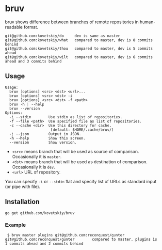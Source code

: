 # bruv

bruv shows difference between branches of remote repositories in
human-readable format.

```
git@github.com:kovetskiy/do     dev is same as master
git@github.com:kovetskiy/what   compared to master, dev is 8 commits behind
git@github.com:kovetskiy/thou   compared to master, dev is 5 commits ahead
git@github.com:kovetskiy/wilt   compared to master, dev is 6 commits ahead and 3 commits behind
```

## Usage

```
Usage:
  bruv [options] <src> <dst> <url>...
  bruv [options] <src> <dst> -i
  bruv [options] <src> <dst> -f <path>
  bruv -h | --help
  bruv --version
Options:
  -i --stdin        Use stdin as list of repositories.
  -f --file <path>  Use specified file as list of repositories.
  -c --cache <dir>  Use this directory for cache.
                     [default: $HOME/.cache/bruv/]
  -j --json         Output in JSON.
  -h --help         Show this screen.
  --version         Show version.
```

- `<src>` means branch that will be used as source of comparison.
Occasionally it is `master`.
- `<dst>` means branch that will be used as destination of comparison.
Occasionally it is `dev`.
- `<url>` URL of repository.

You can specify `-i` or `--stdin` flat and specify list of URLs as standard
input (or pipe with file).

## Installation

```
go get github.com/kovetskiy/bruv
```

### Example

```
 $ bruv master plugins git@github.com:reconquest/gunter
git@github.com:reconquest/gunter        compared to master, plugins is 1 commits ahead and 2 commits behind
```
